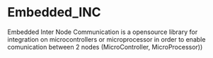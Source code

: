 # Embedded_INC
Embedded Inter Node Communication is a opensource library for integration on microcontrollers or microprocessor in order to enable comunication between 2 nodes (MicroController, MicroProcessor))
